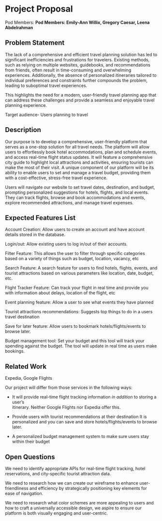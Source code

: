# Project Proposal

Pod Members: **Pod Members: Emily-Ann Willix, Gregory Caesar, Leena Abdelrahman**

## Problem Statement

The lack of a comprehensive and efficient travel planning solution has led to significant inefficiencies and frustrations for travelers. Existing methods, such as relying on multiple websites, guidebooks, and recommendations from friends, often result in time-consuming and overwhelming experiences. Additionally, the absence of personalized itineraries tailored to individual preferences and constraints further compounds the problem, leading to suboptimal travel experiences.

This highlights the need for a modern, user-friendly travel planning app that can address these challenges and provide a seamless and enjoyable travel planning experience.

Target audience- Users planning to travel

## Description

Our purpose is to develop a comprehensive, user-friendly platform that serves as a one-stop solution for all travel needs. The platform will allow users to effortlessly book hotel accommodations, plan and schedule events, and access real-time flight status updates. It will feature a comprehensive city guide to highlight local attractions and activities, ensuring tourists can make the most of their visit. A unique component of our platform will be its ability to enable users to set and manage a travel budget, providing them with a cost-effective, stress-free travel experience. 

Users will navigate our website to set travel dates, destination, and budget, prompting personalized suggestions for hotels, flights, and local events. They can track flights, browse and book accommodations and events, explore recommended attractions, and manage travel expenses. 

## Expected Features List

Account Creation: Allow users to create an account and have account details stored in the database.

Login/out: Allow existing users to log in/out of their accounts.

Filter Feature: This allows the user to filter through specific categories based on a variety of things such as budget, location, vacancy, etc

Search Feature: A search feature for users to find hotels, flights, events, and tourist attractions based on various parameters like location, date, budget, etc.

Flight Tracker Feature: Can track your flight in real time and provide you with information about delays, location of the flight, etc

Event planning feature: Allow a user to see what events they have planned

Tourist attractions recommendations: Suggests top things to do in a users travel destination

Save for later feature: Allow users to bookmark hotels/flights/events to browse later. 

Budget management tool: Set your budget and this tool will track your spending against the budget. The tool will update in real time as users make bookings.

## Related Work


Expedia, Google Flights

Our project will differ from those services in the following ways:

- It will provide real-time flight tracking information *in addition* to storing a user’s     
  itinerary. Neither Google Flights nor Expedia offer this.
  
- Provide users with tourist recommendations at their destination
  It is personalized and you can save and store hotels/flights/events to browse later.
  
- A personalized budget management system to make sure users stay within their budget

## Open Questions

We need to identify appropriate APIs for real-time flight tracking, hotel reservations, and city-specific tourist attraction data.

We need to research how we can create our wireframe to enhance user-friendliness and efficiency by strategically positioning key elements for ease of navigation.

We need to research what color schemes are more appealing to users and how to craft a universally accessible design, we aspire to ensure our platform is both visually engaging and user-centric.
